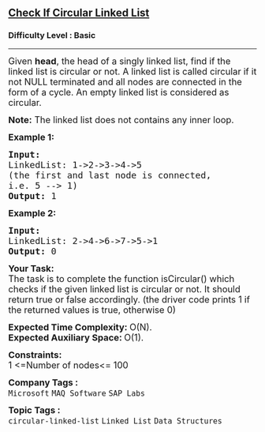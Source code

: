 <h2><a href="https://www.geeksforgeeks.org/problems/circular-linked-list/1?page=1&category=Linked%20List&difficulty=Basic&sortBy=accuracy">Check If Circular Linked List</a></h2><h3>Difficulty Level : Basic</h3><hr><div class="problems_problem_content__Xm_eO"><p><span style="font-size: 18px;">Given <strong>head</strong>, the head&nbsp;of a singly linked list, find if the linked list is circular or not.&nbsp;A linked list is called circular if it not NULL terminated and all nodes are connected in the form of a cycle. An empty linked list is considered as circular.</span></p>
<p><span style="font-size: 18px;"><strong>Note:</strong> The linked list does not contains any inner loop.</span></p>
<p><span style="font-size: 18px;"><strong>Example 1:</strong></span></p>
<pre><span style="font-size: 18px;"><strong>Input:
</strong>LinkedList: 1-&gt;2-&gt;3-&gt;4-&gt;5
(the first and last node is connected,
i.e. 5 --&gt; 1)
<strong>Output: </strong>1</span>
</pre>
<p><span style="font-size: 18px;"><strong>Example 2:</strong></span></p>
<pre><span style="font-size: 18px;"><strong>Input:
</strong>LinkedList: 2-&gt;4-&gt;6-&gt;7-&gt;5-&gt;1
<strong>Output: </strong>0</span></pre>
<p><span style="font-size: 18px;"><strong>Your Task:</strong><br>The task is to complete the function isCircular() which checks if the given linked list is circular or not. It should return true or false accordingly. (the driver code prints 1 if the returned values is true, otherwise 0)</span></p>
<p><span style="font-size: 18px;"><strong>Expected Time Complexity:&nbsp;</strong>O(N).<br><strong>Expected Auxiliary Space:&nbsp;</strong>O(1).</span></p>
<p><span style="font-size: 18px;"><strong>Constraints:</strong><br>1 &lt;=Number of nodes&lt;= 100</span></p></div><p><span style=font-size:18px><strong>Company Tags : </strong><br><code>Microsoft</code>&nbsp;<code>MAQ Software</code>&nbsp;<code>SAP Labs</code>&nbsp;<br><p><span style=font-size:18px><strong>Topic Tags : </strong><br><code>circular-linked-list</code>&nbsp;<code>Linked List</code>&nbsp;<code>Data Structures</code>&nbsp;